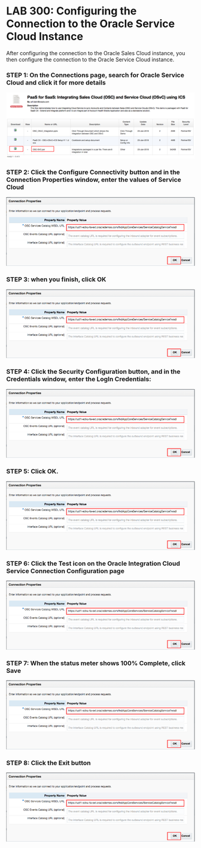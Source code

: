 # LAB 300: Configuring the Connection to the Oracle Service Cloud Instance

After configuring the connection to the Oracle Sales Cloud instance, you then configure the connection to the Oracle Service Cloud instance.

### STEP 1: On the Connections page, search for Oracle Service Cloud and click it for more details
![](images/1.png)

### STEP 2: Click the Configure Connectivity button and in the Connection Properties window, enter the values of Service Cloud
![](images/10.png)

### STEP 3: when you finish, click OK
![](images/10.png)

### STEP 4: Click the Security Configuration button, and in the Credentials window, enter the LogIn Credentials:
![](images/10.png)

### STEP 5: Click OK.
![](images/10.png)

### STEP 6: Click the Test icon on the Oracle Integration Cloud Service Connection Configuration page
![](images/10.png)

### STEP 7: When the status meter shows 100% Complete, click Save
![](images/10.png)

### STEP 8: Click the Exit button
![](images/10.png)
